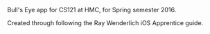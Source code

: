 Bull's Eye app for CS121 at HMC, for Spring semester 2016.

Created through following the Ray Wenderlich iOS Apprentice guide.
